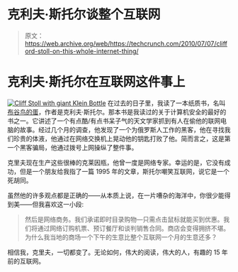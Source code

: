 # 克利夫·斯托尔谈整个互联网

> 原文：<https://web.archive.org/web/https://techcrunch.com/2010/07/07/clifford-stoll-on-this-whole-internet-thing/>

# 克利夫·斯托尔在互联网这件事上

[![](img/78513032b86d69f85f3cca0798d48a86.png "Cliff Stoll with giant Klein Bottle")](https://web.archive.org/web/20230324012916/https://techcrunch.com/wp-content/uploads/2010/07/cliff-stoll-with-giant-klein-bottle.jpeg) 在过去的日子里，我读了一本纸质书，名叫[布谷鸟的蛋](https://web.archive.org/web/20230324012916/http://www.amazon.com/Cuckoos-Egg-Tracking-Computer-Espionage/dp/0743411463)，作者是克利夫·斯托尔。那本书是我读过的关于计算机安全的最好的书之一。它讲述了一个有点酷/有点书呆子气的天文学家抓到有人在偷他的联网电脑的故事。经过几个月的调查，他发现了一个为俄罗斯人工作的黑客，他在寻找我们珍贵的体液，他通过在网络交换机上晃动他的钥匙打败了他。简而言之，这是第一个黑客骗局，他通过拨号上网操纵了整件事。

克里夫现在生产这些很棒的克莱因瓶，他曾一度是网络专家。幸运的是，它没有成功，但是一个朋友给我指了一篇 1995 年的文章，斯托尔嘲笑互联网，说它是一个死胡同。

虽然他的许多观点都是正确的——从本质上说，在一片嘈杂的海洋中，你很少能得到美——但我喜欢这一小段:

> 然后是网络商务。我们承诺即时目录购物—只需点击鼠标就能买到优惠。我们将通过网络订购机票、预订餐厅和谈判销售合同。商店会变得拥挤不堪。为什么我当地的商场一个下午的生意比整个互联网一个月的生意还多？

相信我，克里夫，一切都变了。无论如何，伟大的阅读，伟大的人，有趣的 15 年前的互联网。